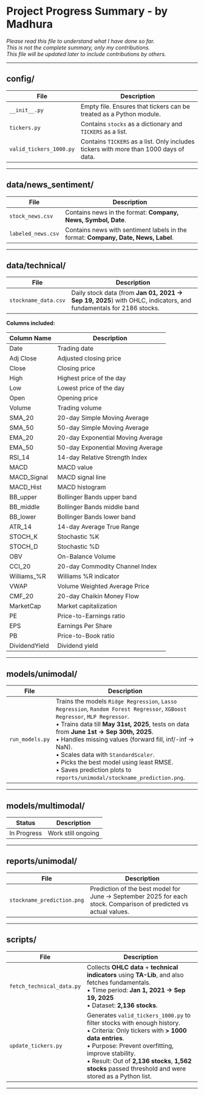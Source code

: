 # Project Progress Summary - by Madhura
*Please read this file to understand what I have done so far.  
This is not the complete summary, only my contributions.  
This file will be updated later to include contributions by others.*

---

## config/

| File                    | Description                                                                 |
|-------------------------|-----------------------------------------------------------------------------|
| `__init__.py`           | Empty file. Ensures that tickers can be treated as a Python module.         |
| `tickers.py`            | Contains `stocks` as a dictionary and `TICKERS` as a list.                  |
| `valid_tickers_1000.py` | Contains `TICKERS` as a list. Only includes tickers with more than 1000 days of data. |

---

## data/news_sentiment/

| File               | Description                                                                 |
|--------------------|-----------------------------------------------------------------------------|
| `stock_news.csv`   | Contains news in the format: **Company, News, Symbol, Date**.               |
| `labeled_news.csv` | Contains news with sentiment labels in the format: **Company, Date, News, Label**. |

---

## data/technical/

| File                  | Description                                                                 |
|-----------------------|-----------------------------------------------------------------------------|
| `stockname_data.csv`  | Daily stock data (from **Jan 01, 2021 → Sep 19, 2025**) with OHLC, indicators, and fundamentals for 2186 stocks. |

**Columns included:**

| Column Name   | Description                          |
|---------------|--------------------------------------|
| Date          | Trading date                         |
| Adj Close     | Adjusted closing price               |
| Close         | Closing price                        |
| High          | Highest price of the day             |
| Low           | Lowest price of the day              |
| Open          | Opening price                        |
| Volume        | Trading volume                       |
| SMA_20        | 20-day Simple Moving Average         |
| SMA_50        | 50-day Simple Moving Average         |
| EMA_20        | 20-day Exponential Moving Average    |
| EMA_50        | 50-day Exponential Moving Average    |
| RSI_14        | 14-day Relative Strength Index       |
| MACD          | MACD value                           |
| MACD_Signal   | MACD signal line                     |
| MACD_Hist     | MACD histogram                       |
| BB_upper      | Bollinger Bands upper band           |
| BB_middle     | Bollinger Bands middle band          |
| BB_lower      | Bollinger Bands lower band           |
| ATR_14        | 14-day Average True Range            |
| STOCH_K       | Stochastic %K                        |
| STOCH_D       | Stochastic %D                        |
| OBV           | On-Balance Volume                    |
| CCI_20        | 20-day Commodity Channel Index       |
| Williams_%R   | Williams %R indicator                |
| VWAP          | Volume Weighted Average Price        |
| CMF_20        | 20-day Chaikin Money Flow            |
| MarketCap     | Market capitalization                |
| PE            | Price-to-Earnings ratio              |
| EPS           | Earnings Per Share                   |
| PB            | Price-to-Book ratio                  |
| DividendYield | Dividend yield                       |

---

## models/unimodal/

| File             | Description                                                                 |
|------------------|-----------------------------------------------------------------------------|
| `run_models.py`  | Trains the models `Ridge Regression`, `Lasso Regression`, `Random Forest Regressor`, `XGBoost Regressor`, `MLP Regressor`. <br> • Trains data till **May 31st, 2025**, tests on data from **June 1st → Sep 30th, 2025**. <br> • Handles missing values (forward fill, inf/-inf → NaN). <br> • Scales data with `StandardScaler`. <br> • Picks the best model using least RMSE. <br> • Saves prediction plots to `reports/unimodal/stockname_prediction.png`. |

---

## models/multimodal/

| Status         | Description        |
|----------------|--------------------|
| In Progress    | Work still ongoing |

---

## reports/unimodal/

| File                          | Description                                                                 |
|-------------------------------|-----------------------------------------------------------------------------|
| `stockname_prediction.png`    | Prediction of the best model for June → September 2025 for each stock. Comparison of predicted vs actual values. |

---

## scripts/

| File                      | Description                                                                 |
|---------------------------|-----------------------------------------------------------------------------|
| `fetch_technical_data.py` | Collects **OHLC data** + **technical indicators** using **TA-Lib**, and also fetches fundamentals. <br> • Time period: **Jan 1, 2021 → Sep 19, 2025** <br> • Dataset: **2,136 stocks**. |
| `update_tickers.py`       | Generates `valid_tickers_1000.py` to filter stocks with enough history. <br> • Criteria: Only tickers with **> 1000 data entries**. <br> • Purpose: Prevent overfitting, improve stability. <br> • Result: Out of **2,136 stocks**, **1,562 stocks** passed threshold and were stored as a Python list. |

---
